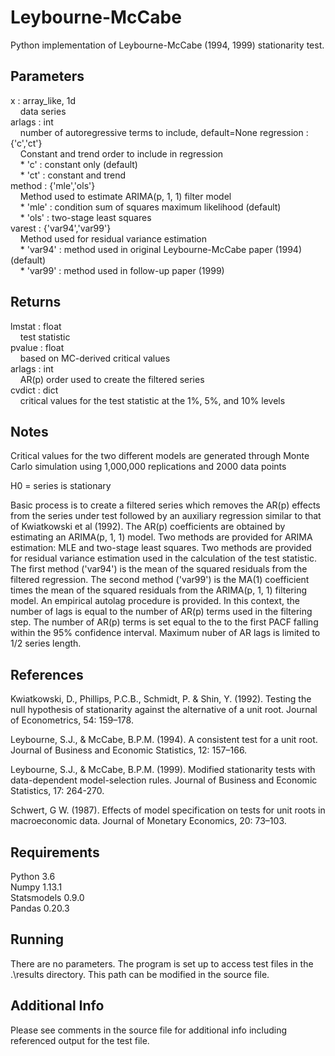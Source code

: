 # Leybourne-McCabe
Python implementation of Leybourne-McCabe (1994, 1999) stationarity test.

## Parameters
x : array_like, 1d \
&nbsp;&nbsp;&nbsp;&nbsp;data series \
arlags : int \
&nbsp;&nbsp;&nbsp;&nbsp;number of autoregressive terms to include, default=None
regression : {'c','ct'} \
&nbsp;&nbsp;&nbsp;&nbsp;Constant and trend order to include in regression \
&nbsp;&nbsp;&nbsp;&nbsp;* 'c'  : constant only (default) \
&nbsp;&nbsp;&nbsp;&nbsp;* 'ct' : constant and trend \
method : {'mle','ols'} \
&nbsp;&nbsp;&nbsp;&nbsp;Method used to estimate ARIMA(p, 1, 1) filter model \
&nbsp;&nbsp;&nbsp;&nbsp;* 'mle' : condition sum of squares maximum likelihood (default) \
&nbsp;&nbsp;&nbsp;&nbsp;* 'ols' : two-stage least squares \
varest : {'var94','var99'} \
&nbsp;&nbsp;&nbsp;&nbsp;Method used for residual variance estimation \
&nbsp;&nbsp;&nbsp;&nbsp;* 'var94' : method used in original Leybourne-McCabe paper (1994) (default) \
&nbsp;&nbsp;&nbsp;&nbsp;* 'var99' : method used in follow-up paper (1999)

## Returns
lmstat : float \
&nbsp;&nbsp;&nbsp;&nbsp;test statistic \
pvalue : float \
&nbsp;&nbsp;&nbsp;&nbsp;based on MC-derived critical values \
arlags : int \
&nbsp;&nbsp;&nbsp;&nbsp;AR(p) order used to create the filtered series \
cvdict : dict \
&nbsp;&nbsp;&nbsp;&nbsp;critical values for the test statistic at the 1%, 5%, and 10% levels

## Notes
Critical values for the two different models are generated through Monte Carlo simulation using 1,000,000 replications and 2000 data points

H0 = series is stationary

Basic process is to create a filtered series which removes the AR(p) effects from the series under test followed by an auxiliary regression similar to that of Kwiatkowski et al (1992). The AR(p) coefficients are obtained by estimating an ARIMA(p, 1, 1) model. Two methods are provided for ARIMA estimation: MLE and two-stage least squares. Two methods are provided for residual variance estimation used in the calculation of the test statistic. The first method ('var94') is the mean of the squared residuals from the filtered regression. The second method ('var99') is the MA(1) coefficient times the mean of the squared residuals from the ARIMA(p, 1, 1) filtering model. An empirical autolag procedure is provided. In this context, the number of lags is equal to the number of AR(p) terms used in the filtering step. The number of AR(p) terms is set equal to the to the first PACF falling within the 95% confidence interval. Maximum nuber of AR lags is limited to 1/2 series length.

## References
Kwiatkowski, D., Phillips, P.C.B., Schmidt, P. & Shin, Y. (1992). Testing the null hypothesis of stationarity against the alternative of a unit root. Journal of Econometrics, 54: 159–178.

Leybourne, S.J., & McCabe, B.P.M. (1994). A consistent test for a unit root. Journal of Business and Economic Statistics, 12: 157–166.

Leybourne, S.J., & McCabe, B.P.M. (1999). Modified stationarity tests with data-dependent model-selection rules. Journal of Business and Economic Statistics, 17: 264-270.

Schwert, G W. (1987). Effects of model specification on tests for unit roots in macroeconomic data. Journal of Monetary Economics, 20: 73–103.

## Requirements
Python 3.6 \
Numpy 1.13.1 \
Statsmodels 0.9.0 \
Pandas 0.20.3

## Running
There are no parameters. The program is set up to access test files in the .\results directory. This path can be modified in the source file.

## Additional Info
Please see comments in the source file for additional info including referenced output for the test file.
